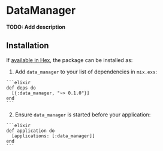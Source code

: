 # DataManager

**TODO: Add description**

## Installation

If [available in Hex](https://hex.pm/docs/publish), the package can be installed as:

  1. Add `data_manager` to your list of dependencies in `mix.exs`:

    ```elixir
    def deps do
      [{:data_manager, "~> 0.1.0"}]
    end
    ```

  2. Ensure `data_manager` is started before your application:

    ```elixir
    def application do
      [applications: [:data_manager]]
    end
    ```

